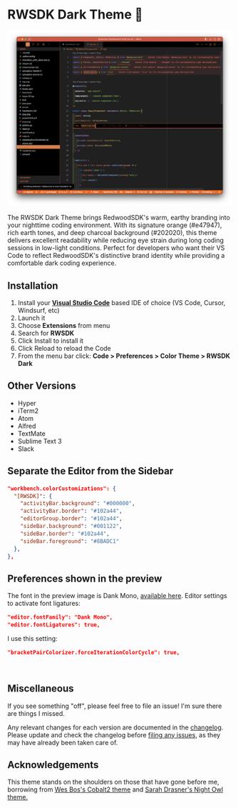 # RWSDK Dark Theme 🌲

![](./images/rwsdk-dark-theme.png)

The RWSDK Dark Theme brings RedwoodSDK's warm, earthy branding into your nighttime coding environment. With its signature orange (#e47947), rich earth tones, and deep charcoal background (#202020), this theme delivers excellent readability while reducing eye strain during long coding sessions in low-light conditions. Perfect for developers who want their VS Code to reflect RedwoodSDK's distinctive brand identity while providing a comfortable dark coding experience.

## Installation

1. Install your **[Visual Studio Code](https://code.visualstudio.com/)** based IDE of choice (VS Code, Cursor, Windsurf, etc)
2. Launch it
3. Choose **Extensions** from menu
4. Search for **RWSDK**
5. Click Install to install it
6. Click Reload to reload the Code
7. From the menu bar click: **Code > Preferences > Color Theme > RWSDK Dark**

## Other Versions

- Hyper
- iTerm2
- Atom
- Alfred
- TextMate
- Sublime Text 3
- Slack

## Separate the Editor from the Sidebar

```json
"workbench.colorCustomizations": {
  "[RWSDK]": {
    "activityBar.background": "#000000",
    "activityBar.border": "#102a44",
    "editorGroup.border": "#102a44",
    "sideBar.background": "#001122",
    "sideBar.border": "#102a44",
    "sideBar.foreground": "#8BADC1"
  },
},
```

## Preferences shown in the preview

The font in the preview image is Dank Mono, [available here](https://dank.sh/). Editor settings to activate font ligatures:

```json
"editor.fontFamily": "Dank Mono",
"editor.fontLigatures": true,
```

I use this setting:

```json
"bracketPairColorizer.forceIterationColorCycle": true,
```

![]()

## Miscellaneous

If you see something "off", please feel free to file an issue! I'm sure there are things I missed.

Any relevant changes for each version are documented in the [changelog](./CHANGELOG.md). Please update and check the changelog before [filing any issues](https://github.com/ahaywood/rwsdk-dark-theme/issues?q=sort:updated-desc+is:issue+is:open), as they may have already been taken care of.

## Acknowledgements

This theme stands on the shoulders on those that have gone before me, borrowing from [Wes Bos's Cobalt2 theme](https://github.com/wesbos/cobalt2-vscode) and [Sarah Drasner's Night Owl theme.](https://github.com/sdras/night-owl-vscode-theme)
